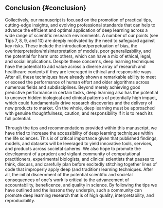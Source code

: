 ## Conclusion {#conclusion}

Collectively, our manuscript is focused on the promotion of practical tips, cutting-edge insights, and evolving professional standards that can help to advance the efficient and optimal application of deep learning across a wide range of scientific research environments.
A number of our points (see Tips 7, 8, 9, and 10) are deeply motivated by the need to safeguard against key risks.
These include the introduction/perpetuation of bias, the overinterpretation/misinterpretation of models, poor generalizability, and the potential for harm unto others, which can have a mix of ethical, legal, and social implications.
Despite these concerns, deep learning techniques have the potential to add value across a diverse array of research and healthcare contexts if they are leveraged in ethical and responsible ways. After all, these techniques have already shown a remarkable ability to meet or exceed the performance of human effort and older algorithms across numerous fields and subdisciplines.
Beyond merely achieving good predictive performance in certain tasks, deep learning also has the potential to uncover hidden biological and clinical patterns of potentially high impact, which could fundamentally drive research discoveries and the delivery of new products to market.
On the whole, deep learning must be approached with genuine thoughtfulness, caution, and responsibility if it is to reach its full potential.

Through the tips and recommendations provided within this manuscript, we have tried to increase the accessibility of deep learning techniques within the life sciences.  This is of critical importance given that published findings, models, and datasets will be leveraged to yield innovative tools, services, and products across societal spheres.
We also hope to promote the development of a prudent and vigilant community of computational practitioners, experimental biologists, and clinical scientists that pauses to think, discuss, and carefully plan before excitedly stitching together lines of code that improperly apply deep (and tradition) learning techniques.
After all, the initial discernment of the potential scientific and societal consequences of one's work is critical to the advancement of accountability, beneficence, and quality in science. By following the tips we have outlined and the lessons they underpin, such a community can promote deep learning research that is of high quality, interpretability, and reproducibility.
